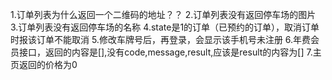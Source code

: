1.订单列表为什么返回一个二维码的地址？？
2.订单列表没有返回停车场的图片
3.订单列表没有返回停车场的名称
4.state是1的订单（已预约的订单），取消订单时报该订单不能取消
5.修改车牌号后，再登录，会显示该手机号未注册
6.年费会员接口，返回的内容是[],没有code,message,result,应该是result的内容为[]
7.主页返回的价格为0